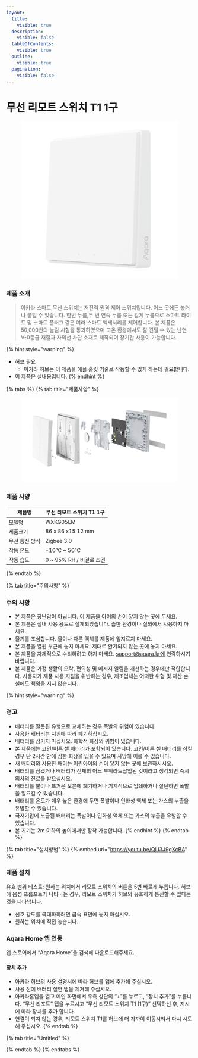 ```yaml
---
layout:
  title:
    visible: true
  description:
    visible: false
  tableOfContents:
    visible: true
  outline:
    visible: true
  pagination:
    visible: false
---
```


# 무선 리모트 스위치 T1 1구

<figure><img src="../.gitbook/assets/switch_t1wirelesswitch1_img_1.png" alt=""><figcaption></figcaption></figure>

### 제품 소개

> 아카라 스마트 무선 스위치는 저전력 원격 제어 스위치입니다. 어느 곳에든 놓거나 붙일 수 있습니다. 한번 누름,두 번 연속 누름 또는 길게 누름으로 스마트 라이트 및 스마트 플러그 같은 여러 스마트 액세서리를 제어합니다. 본 제품은 50,000번의 눌림 시험을 통과하였으며 고온 환경에서도 잘 견딜 수 있는 난연 V-0등급 재질과 자외선 차단 소재로 제작되어 장기간 사용이 가능합니다.

{% hint style="warning" %}
* 허브 필요
  * 아카라 허브는 이 제품을 애플 홈킷 기술로 작동할 수 있게 하는데 필요합니다.
* 이 제품은 실내용입니다.
{% endhint %}

{% tabs %}
{% tab title="제품사양" %}
<figure><img src="../.gitbook/assets/image (118).png" alt=""><figcaption></figcaption></figure>

### 제품 사양

| 제품명      | 무선 리모트 스위치 T1 1구     |
| -------- | -------------------- |
| 모델명      | WXKG05LM             |
| 제품크기     | 86 x 86 x15.12 mm    |
| 무선 통신 방식 | Zigbee 3.0           |
| 작동 온도    | -10°C \~ 50°C        |
| 작동 습도    | 0 \~ 95% RH / 비결로 조건 |
{% endtab %}

{% tab title="주의사항" %}
### 주의 사항

* 본 제품은 장난감이 아닙니다. 이 제품을 아이의 손이 닿지 않는 곳에 두세요.
* 본 제품은 실내 사용 용도로 설계되었습니다. 습한 환경이나 실외에서 사용하지 마세요.
* 물기를 조심합니다. 물이나 다른 액체를 제품에 엎지르지 마세요.
* 본 제품을 열원 부근에 놓지 마세요. 제대로 환기되지 않는 곳에 놓지 마세요.
* 본 제품을 자체적으로 수리하려고 하지 마세요. support@aqara.kr에 연락하시기 바랍니다.
* 본 제품은 가정 생활의 오락, 편의성 및 메시지 알림을 개선하는 경우에만 적합합니다. 사용자가 제품 사용 지침을 위반하는 경우, 제조업체는 어떠한 위험 및 재산 손실에도 책임을 지지 않습니다.

{% hint style="warning" %}
### 경고

* 배터리를 잘못된 유형으로 교체하는 경우 폭발의 위험이 있습니다.
* 사용한 배터리는 지침에 따라 폐기하십시오.
* 배터리를 삼키지 마십시오. 화학적 화상의 위험이 있습니다.
* 본 제품에는 코인/버튼 셀 배터리가 포함되어 있습니다. 코인/버튼 셀 배터리를 삼킬 경우 단 2시간 만에 심한 화상을 입을 수 있으며 사망에 이를 수 있습니다.
* 새 배터리와 사용한 배터는 어린아이의 손이 닿지 않는 곳에 보관하시시오.
* 배터리를 삼켰거나 배터리가 신체의 어느 부위라도삽입된 것이라고 생각되면 즉시 의사의 진료를 받으십시오.
* 배터리를 불이나 뜨거운 오븐에 폐기하거나 기계적으로 압쇄하거나 절단하면 폭발을 일으킬 수 있습니다.
* 배터리를 온도가 매우 높은 환경에 두면 폭발이나 인화성 액체 또는 가스의 누출을 유발할 수 있습니다.
* 극저기압에 노출된 배터리는 폭발이나 인화성 액체 또는 가스의 누출을 유발할 수 있습니다.
* 본 기기는 2m 이하의 높이에서만 장착 가능합니다.
{% endhint %}
{% endtab %}

{% tab title="설치방법" %}
{% embed url="https://youtu.be/QlJ3J9gXcBA" %}

### 제품 설치

유효 범위 테스트: 원하는 위치에서 리모트 스위치의 버튼을 5번 빠르게 누릅니다. 허브에 음성 프롬프트가 나타나는 경우, 리모트 스위치가 허브와 유효하게 통신할 수 있다는 것을 나타냅니다.

* 신호 강도를 극대화하려면 금속 표면에 놓지 마십시오.
* 원하는 위치에 직접 놓습니다.

### Aqara Home 앱 연동

앱 스토어에서 “Aqara Home”을 검색해 다운로드해주세요.

#### 장치 추가

* 아카라 허브의 사용 설명서에 따라 허브를 앱에 추가해 주십시오.
* 사용 전에 배터리 절연 탭을 제거해 주십시오.
* 아카라홈앱을 열고 메인 화면에서 우측 상단의 “+”를 누르고, “장치 추가”를 누릅니다. “무선 리포트” 탭을 누르시고 “무선 리모트 스위치 T1 (1구)” 선택하신 후, 지시에 따라 장치를 추가 합니다.
* 연결이 되지 않는 경우, 리모트 스위치 T1를 허브에 더 가까이 이동시켜서 다시 시도해 주십시오.
{% endtab %}

{% tab title="Untitled" %}

{% endtab %}
{% endtabs %}

